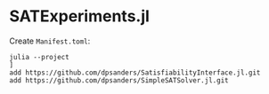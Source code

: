 # SATExperiments.jl


Create `Manifest.toml`:

```text
julia --project
]
add https://github.com/dpsanders/SatisfiabilityInterface.jl.git
add https://github.com/dpsanders/SimpleSATSolver.jl.git
```
